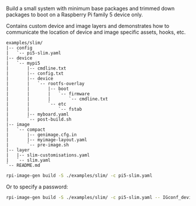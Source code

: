 Build a small system with minimum base packages and trimmed down packages to boot on a Raspberry Pi family 5 device only.

Contains custom device and image layers and demonstrates how to communicate the location of device and image specific assets, hooks, etc.

```text
examples/slim/
|-- config
|   `-- pi5-slim.yaml
|-- device
|   `-- mypi5
|       |-- cmdline.txt
|       |-- config.txt
|       |-- device
|       |   `-- rootfs-overlay
|       |       |-- boot
|       |       |   `-- firmware
|       |       |       `-- cmdline.txt
|       |       `-- etc
|       |           `-- fstab
|       |-- myboard.yaml
|       `-- post-build.sh
|-- image
|   `-- compact
|       |-- genimage.cfg.in
|       |-- myimage-layout.yaml
|       `-- pre-image.sh
|-- layer
|   |-- slim-customisations.yaml
|   `-- slim.yaml
`-- README.md
```

```bash
rpi-image-gen build -S ./examples/slim/ -c pi5-slim.yaml
```
Or to specify a password:
```bash
rpi-image-gen build -S ./examples/slim/ -c pi5-slim.yaml -- IGconf_device_user1pass=<foo>
```

